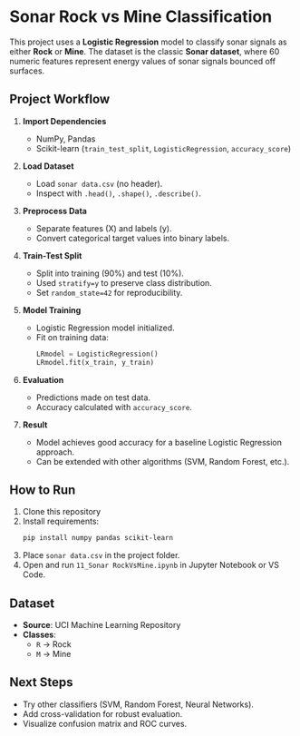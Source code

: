 # Sonar Rock vs Mine Classification  

This project uses a **Logistic Regression** model to classify sonar signals as either **Rock** or **Mine**. The dataset is the classic **Sonar dataset**, where 60 numeric features represent energy values of sonar signals bounced off surfaces.  

## Project Workflow  

1. **Import Dependencies**  
   - NumPy, Pandas  
   - Scikit-learn (`train_test_split`, `LogisticRegression`, `accuracy_score`)  

2. **Load Dataset**  
   - Load `sonar data.csv` (no header).  
   - Inspect with `.head()`, `.shape()`, `.describe()`.  

3. **Preprocess Data**  
   - Separate features (X) and labels (y).  
   - Convert categorical target values into binary labels.  

4. **Train-Test Split**  
   - Split into training (90%) and test (10%).  
   - Used `stratify=y` to preserve class distribution.  
   - Set `random_state=42` for reproducibility.  

5. **Model Training**  
   - Logistic Regression model initialized.  
   - Fit on training data:  
     ```python
     LRmodel = LogisticRegression()
     LRmodel.fit(x_train, y_train)
     ```  

6. **Evaluation**  
   - Predictions made on test data.  
   - Accuracy calculated with `accuracy_score`.  

7. **Result**  
   - Model achieves good accuracy for a baseline Logistic Regression approach.  
   - Can be extended with other algorithms (SVM, Random Forest, etc.).  

## How to Run  

1. Clone this repository  
2. Install requirements:  
   ```bash
   pip install numpy pandas scikit-learn
   ```  
3. Place `sonar data.csv` in the project folder.  
4. Open and run `11_Sonar RockVsMine.ipynb` in Jupyter Notebook or VS Code.  

## Dataset  

- **Source**: UCI Machine Learning Repository  
- **Classes**:  
  - `R` → Rock  
  - `M` → Mine  

## Next Steps  

- Try other classifiers (SVM, Random Forest, Neural Networks).  
- Add cross-validation for robust evaluation.  
- Visualize confusion matrix and ROC curves.  
